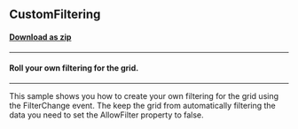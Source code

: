 ## CustomFiltering
#### [Download as zip](https://grapecity.github.io/DownGit/#/home?url=https://github.com/GrapeCity/ComponentOne-WinForms-Samples/tree/master/NetFramework\TrueDBGrid\CS\CustomFiltering)
____
#### Roll your own filtering for the grid.
____
This sample shows you how to create your own filtering for the grid using the FilterChange event.  The keep the grid from automatically filtering the data you need to set the AllowFilter property to false. 